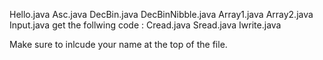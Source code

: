 Hello.java
Asc.java
DecBin.java
DecBinNibble.java
Array1.java
Array2.java
Input.java
get the follwing code :
Cread.java
Sread.java
Iwrite.java

Make sure to inlcude your name at the top of the file.
